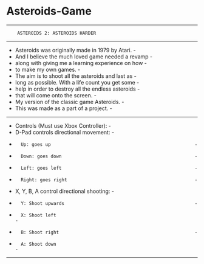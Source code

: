 # Asteroids-Game

---------------------------------------------------------------
		ASTEROIDS 2: ASTEROIDS HARDER		                          
---------------------------------------------------------------
-	Asteroids was originally made in 1979 by Atari.	            -
-	And I believe the much loved game needed a revamp           -
-	along with giving me a learning experience on how           -
-	to make my own games.				                                -
-	The aim is to shoot all the asteroids and last as           -
-	long as possible. With a life count you get some            -
-	help in order to destroy all the endless asteroids          -
-	that will come onto the screen.                             -
- My version of the classic game Asteroids.                   -
- This was made as a part of a project.                       -
---------------------------------------------------------------
- Controls (Must use Xbox Controller):			                  -
-	D-Pad controls directional movement:                        -
-		Up: goes up				                                        -
-		Down: goes down				                                    -
-		Left: goes left				                                    -
-		Right: goes right			                                    -
-	X, Y, B, A control directional shooting:            	      -
-		Y: Shoot upwards			                                    -
-		X: Shoot left				                                      -
-		B: Shoot right				                                    -
-		A: Shoot down				                                      -
---------------------------------------------------------------
